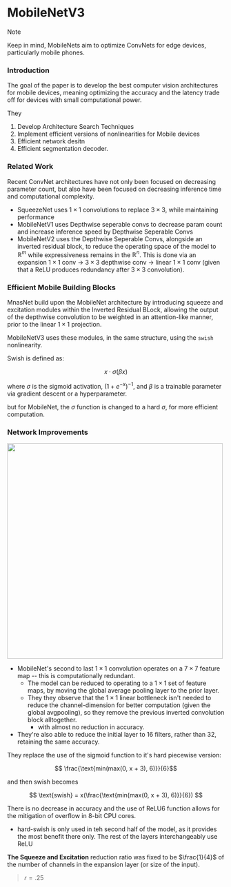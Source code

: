 # MobileNetV3

> [!NOTE] 
> Keep in mind, MobileNets aim to optimize ConvNets for edge devices, particularly mobile phones.

### Introduction

The goal of the paper is to develop the best computer vision architectures for mobile devices, meaning optimizing the accuracy and the latency trade off for devices with small computational power.

They

1. Develop Architecture Search Techniques
1. Implement efficient versions of nonlinearities for Mobile devices
2. Efficient network desitn
3. Efficient segmentation decoder.

### Related Work

Recent ConvNet architectures have not only been focused on decreasing parameter count, but also have been focused on decreasing inference time and computational complexity.

- SqueezeNet uses $1 \times 1$ convolutions to replace $3 \times 3$, while maintaining performance
- MobileNetV1 uses Depthwise seperable convs to decrease param count and increase inference speed by Depthwise Seperable Convs
- MobileNetV2 uses the Depthwise Seperable Convs, alongside an inverted residual block, to reduce the operating space of the model to $\mathbb{R}^m$ while expressiveness remains in the $\mathbb{R}^n$. This is done via an expansion $1 \times 1$ conv $\rightarrow$ $3 \times 3$ depthwise conv $\rightarrow$ linear $1 \times 1$ conv (given that a ReLU produces redundancy after $3 \times 3$ convolution).

### Efficient Mobile Building Blocks

MnasNet build upon the MobileNet architecture by introducing squeeze and excitation modules within the Inverted Residual BLock, allowing the output of the depthwise convolution to be weighted in an attention-like manner, prior to the linear $1 \times 1$ projection.

MobileNetV3 uses these modules, in the same structure, using the `swish` nonlinearity.

Swish is defined as:

```math

x \cdot \sigma(\beta x)

```

where $\sigma$ is the sigmoid activation, $(1 + e^{-x})^{-1}$, and $\beta$ is a trainable parameter via gradient descent or a hyperparameter.

but for MobileNet, the $\sigma$ function is changed to a hard $\sigma$, for more efficient computation.

### Network Improvements

<img width = 500 src = 'https://i0.wp.com/francescopochetti.com/wp-content/uploads/2020/08/2020-08-24_08h32_12-1.png?resize=1200%2C519&ssl=1'/>

<br/>

- MobileNet's second to last $1 \times 1$ convolution operates on a $7 \times 7$ feature map -- this is computationally redundant.
  - The model can be reduced to operating to a $1 \times 1$ set of feature maps, by moving the global average pooling layer to the prior layer.
  - They they observe that the $1 \times 1$ linear bottleneck isn't needed to reduce the channel-dimension for better computation (given the global avgpooling), so they remove the previous inverted convolution block alltogether.
    - with almost no reduction in accuracy.
- They're also able to reduce the initial layer to $16$ filters, rather than $32$, retaining the same accuracy.

They replace the use of the sigmoid function to it's hard piecewise version:

```math

\frac{\text{min(max(0, x + 3), 6)}}{6}
```

and then swish becomes

```math

\text{swish} = x(\frac{\text{min(max(0, x + 3), 6)}}{6})

```

There is no decrease in accuracy and the use of $\text{ReLU6}$ function allows for the mitigation of overflow in 8-bit CPU cores.

- hard-swish is only used in teh second half of the model, as it provides the most benefit there only. The rest of the layers interchangeably use $\text{ReLU}$

**The Squeeze and Excitation** reduction ratio was fixed to be $\frac{1}{4}$ of the number of channels in the expansion layer (or size of the input).

> $r = .25$